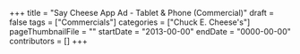 +++
title = "Say Cheese App Ad - Tablet & Phone (Commercial)"
draft = false
tags = ["Commercials"]
categories = ["Chuck E. Cheese's"]
pageThumbnailFile = ""
startDate = "2013-00-00"
endDate = "0000-00-00"
contributors = []
+++

